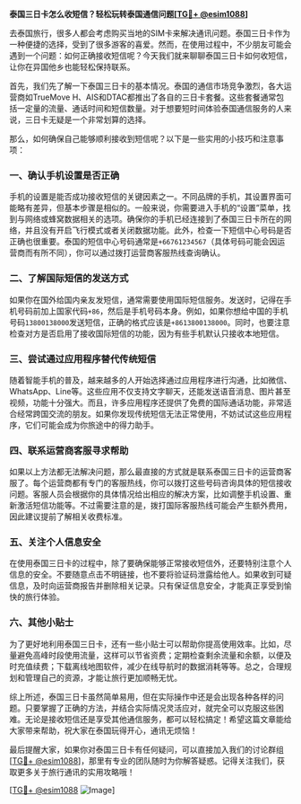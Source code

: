 **泰国三日卡怎么收短信？轻松玩转泰国通信问题[[TG💪+ @esim1088](https://t.me/s/esim1088)]**

去泰国旅行，很多人都会考虑购买当地的SIM卡来解决通讯问题。泰国三日卡作为一种便捷的选择，受到了很多游客的喜爱。然而，在使用过程中，不少朋友可能会遇到一个问题：如何正确接收短信呢？今天我们就来聊聊泰国三日卡如何收短信，让你在异国他乡也能轻松保持联系。

首先，我们先了解一下泰国三日卡的基本情况。泰国的通信市场竞争激烈，各大运营商如TrueMove H、AIS和DTAC都推出了各自的三日卡套餐。这些套餐通常包括一定量的流量、通话时间和短信数量。对于想要短时间体验泰国通信服务的人来说，三日卡无疑是一个非常划算的选择。

那么，如何确保自己能够顺利接收到短信呢？以下是一些实用的小技巧和注意事项：

### 一、确认手机设置是否正确

手机的设置是能否成功接收短信的关键因素之一。不同品牌的手机，其设置界面可能略有差异，但基本步骤是相似的。一般来说，你需要进入手机的“设置”菜单，找到与网络或蜂窝数据相关的选项。确保你的手机已经连接到了泰国三日卡所在的网络，并且没有开启飞行模式或者关闭数据功能。此外，检查一下短信中心号码是否正确也很重要。泰国的短信中心号码通常是`+66761234567`（具体号码可能会因运营商而有所不同），你可以通过拨打运营商客服热线查询确认。

### 二、了解国际短信的发送方式

如果你在国外给国内亲友发短信，通常需要使用国际短信服务。发送时，记得在手机号码前加上国家代码`+86`，然后是手机号码本身。例如，如果你想给中国的手机号码`13800138000`发送短信，正确的格式应该是`+8613800138000`。同时，也要注意检查对方是否启用了接收国际短信的功能，因为有些手机默认只接收本地短信。

### 三、尝试通过应用程序替代传统短信

随着智能手机的普及，越来越多的人开始选择通过应用程序进行沟通，比如微信、WhatsApp、Line等。这些应用不仅支持文字聊天，还能发送语音消息、图片甚至视频，功能十分强大。而且，许多应用程序还提供了免费的国际通话功能，非常适合经常跨国交流的朋友。如果你发现传统短信无法正常使用，不妨试试这些应用程序，它们可能会成为你旅途中的得力助手。

### 四、联系运营商客服寻求帮助

如果以上方法都无法解决问题，那么最直接的方式就是联系泰国三日卡的运营商客服了。每个运营商都有专门的客服热线，你可以拨打这些号码咨询具体的短信接收问题。客服人员会根据你的具体情况给出相应的解决方案，比如调整手机设置、重新激活短信功能等。不过需要注意的是，拨打国际客服热线可能会产生额外费用，因此建议提前了解相关收费标准。

### 五、关注个人信息安全

在使用泰国三日卡的过程中，除了要确保能够正常接收短信外，还要特别注意个人信息的安全。不要随意点击不明链接，也不要将验证码泄露给他人。如果收到可疑信息，及时向运营商报告并删除相关记录。只有保证信息安全，才能真正享受到愉快的旅行体验。

### 六、其他小贴士

为了更好地利用泰国三日卡，还有一些小贴士可以帮助你提高使用效率。比如，尽量避免高峰时段使用流量，这样可以节省资费；定期检查剩余流量和余额，以便及时充值续费；下载离线地图软件，减少在线导航时的数据消耗等等。总之，合理规划和管理自己的资源，才能让旅行更加顺畅无忧。

综上所述，泰国三日卡虽然简单易用，但在实际操作中还是会出现各种各样的问题。只要掌握了正确的方法，并结合实际情况灵活应对，就完全可以克服这些困难。无论是接收短信还是享受其他通信服务，都可以轻松搞定！希望这篇文章能给大家带来帮助，祝大家在泰国玩得开心，通讯无烦恼！

最后提醒大家，如果你对泰国三日卡有任何疑问，可以直接加入我们的讨论群组[[TG💪+ @esim1088](https://t.me/s/esim1088)]，那里有专业的团队随时为你解答疑惑。记得关注我们，获取更多关于旅行通讯的实用攻略哦！

[[TG💪+ @esim1088](https://t.me/s/esim1088) ![Image](https://i.postimg.cc/4NQfJmqS/Snipaste-2025-05-13-00-14-12.png)]